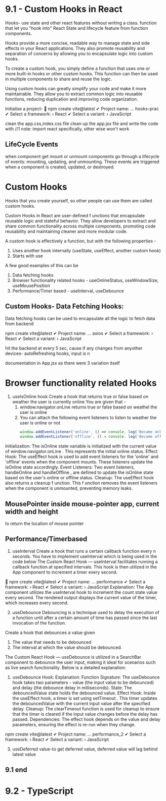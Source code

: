 # 9.1 - Custom Hooks in React
Hooks- use state and other react features without writing a class. function that let you "hook into" React State and lifecycle feature from function components.

Hooks provide a more concise, readable way to manage state and side effects in your React applications. They also promote reusability and separation of concerns by allowing you to encapsulate logic into custom hooks.

To create a custom hook, you simply define a function that uses one or more built-in hooks or other custom hooks. This function can then be used in multiple components to share and reuse the logic.

Using custom hooks can greatly simplify your code and make it more maintainable. They allow you to extract common logic into reusable functions, reducing duplication and improving code organization.

Initialise a project-
 npm create vite@latest
✔ Project name: … hooks-prac
✔ Select a framework: › React
✔ Select a variant: › JavaScript

clean the app.css,index.css file
clean up the app.jsx file and write the code with //1
note: import react specifically, other wise won't work

## LifeCycle Events
when component get mount or unmount
components go through a lifecycle of events: mounting, updating, and unmounting. These events are triggered when a component is created, updated, or destroyed.

# Custom Hooks
Hooks that you create yourself, so other people can use them are called custom hooks.

Custom Hooks in React are user-defined f
unctions that encapsulate reusable logic and
stateful behavior. They allow developers to extract and share common functionality across
multiple components, promoting code reusability and maintaining cleaner and more modular
code.

A custom hook is effectively a function, but with the following properties -
1. Uses another hook internally (useState, useEffect, another custom hook)
2. Starts with use

A few good examples of this can be
1. Data fetching hooks
2. Browser functionality related hooks - useOnlineStatus, useWindowSize, useMousePosition
3. Performance/Timer based - useInterval, useDebounce

## Custom Hooks- Data Fetching Hooks:
Data fetching hooks can be used to encapsulate all the logic to fetch data from backend

npm create vite@latest
✔ Project name: … axios
✔ Select a framework: › React
✔ Select a variant: › JavaScript


hit the backend at every 5 sec, cause if any changes from anyother devices- autoRefreshing hooks, input is n

documentation in App.jsx as there were 3 variation itself

# Browser functionality related Hooks
1. useIsOnline hook
Create a hook that returns true or false based on weather the user is currently online
You are given that -
    1. window.navigator.onLine returns true or false based on weathel the user is online
    2. You can attach the following event listeners to listen to weather the user is online or not
        ```jsx 
        window.addEventListener('online', () => console. log('Became online')); 
        window.addEventListener('offline', () → console. log('Became offline'));
        ```
Initialization: The isOnline state variable is initialized with the current value of
window.navigator.onLine . This represents the initial online status.
Effect Hook: The useEffect hook is used to add event listeners for the 'online' and
'offline' events when the component mounts. These listeners update the isOnline state
accordingly.
Event Listeners: Two event listeners, handleOnline and handleOffline , are defined to
update the isOnline state based on the user's online or offline status.
Cleanup: The useEffect hook also returns a cleanup f
unction. This f
unction removes the
event listeners when the component is unmounted, preventing memory leaks.

## MousePointer inside mouse-pointer app, current width and height
to return the location of mouse pointer

## Performance/Timerbased

1. useInterval
Create a hook that runs a certain callback function every n seconds.
You have to implement useInterval which is being used in the code below
The Custom React Hook — useInterval facilitates running a callback function at specified intervals. This hook is then utilized in the App component to increment a timer every second.

 npm create vite@latest
✔ Project name: … performance
✔ Select a framework: › React
✔ Select a variant: › JavaScript
Explanation:
The App component utilizes the useInterval hook to increment the count state value
every second.
The rendered output displays the current value of the timer, which increases every second.


2. useDebounce
Debouncing is a technique used to delay the execution of a function until after a certain amount of time has passed since the last invocation of the function.

Create a hook that debounces a value given
1. The value that needs to be debounced
2. The interval at which the value should be debounced.

The Custom React Hook — useDebounce is utilized in a SearchBar component to debounce
the user input, making it ideal for scenarios such as live search functionality. Below is a detailed explanation:
1. useDebounce Hook:
Explanation:
Function Signature: The useDebounce hook takes two parameters - value (the input
value to be debounced) and delay (the debounce delay in milliseconds).
State: The debouncedValue state holds the debounced value.
Effect Hook: Inside the useEffect hook, a timer is set using setTimeout . This timer
updates the debouncedValue with the current input value after the specified delay.
Cleanup: The clearTimeout function is used for cleanup to ensure that the timer is
cleared if the input value changes before the delay has passed.
Dependencies: The effect hook depends on the value and delay parameters, ensuring
the effect is re-run when they change.

npm create vite@latest
✔ Project name: … performance_2
✔ Select a framework: › React
✔ Select a variant: › JavaScript

3. useDeferred value-to get deferred value, deferred value will lag behind latest value

9.1 end
----------------------------------------------------------------

# 9.2 - TypeScript